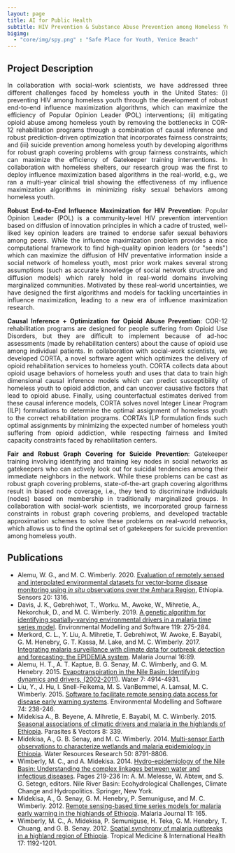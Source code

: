 ```yaml
---
layout: page
title: AI for Public Health
subtitle: HIV Prevention & Substance Abuse Prevention among Homeless Youth in the United States
bigimg: 
  - "core/img/spy.png" : "Safe Place for Youth, Venice Beach"
---
```


## Project Description

<p align="justify">In collaboration with social-work scientists, we have addressed three different challenges faced by homeless youth in the United States: (i) preventing HIV among homeless youth through the development of robust end-to-end influence maximization algorithms, which can maximize the efficiency of Popular Opinion Leader (POL) interventions; (ii) mitigating opioid abuse among homeless youth by removing the bottlenecks in COR-12 rehabilitation programs through a combination of causal inference and robust prediction-driven optimization that incorporates fairness constraints; and (iii) suicide prevention among homeless youth by developing algorithms for robust graph covering problems with group fairness constraints, which can maximize the efficiency of Gatekeeper training interventions. In collaboration with homeless shelters, our research group was the first to deploy influence maximization based algorithms in the real-world, e.g., we ran a multi-year clinical trial showing the effectiveness of my influence maximization algorithms in minimizing risky sexual behaviors among homeless youth.</p>

<p align="justify"><b>Robust End-to-End Influence Maximization for HIV Prevention</b>: Popular Opinion Leader (POL) is a community-level HIV prevention intervention based on diffusion of innovation principles in which a cadre of trusted, well-liked key opinion leaders are trained to endorse safer sexual behaviors among peers. While the influence maximization problem provides a nice computational framework to find high-quality opinion leaders (or "seeds") which can maximize the diffusion of HIV preventative information inside a social network of homeless youth, most prior work makes several strong assumptions (such as accurate knowledge of social network structure and diffusion models) which rarely hold in real-world domains involving marginalized communities. Motivated by these real-world uncertainties, we have designed the first algorithms and models for tackling uncertainties in influence maximization, leading to a new era of influence maximization research.</p>

<p align="justify"><b>Causal Inference + Optimization for Opioid Abuse Prevention</b>: COR-12 rehabilitation programs are designed for people suffering from Opioid Use Disorders, but they are difficult to implement because of ad-hoc assessments (made by rehabilitation centers) about the cause of opioid use among individual patients. In collaboration with social-work scientists, we developed CORTA, a novel software agent which optimizes the delivery of opioid rehabilitation services to homeless youth. CORTA collects data about opioid usage behaviors of homeless youth and uses that data to train high dimensional causal inference models which can predict susceptibility of homeless youth to opioid addiction, and can uncover causative factors that lead to opioid abuse. Finally, using counterfactual estimates derived from these causal inference models, CORTA solves novel Integer Linear Program (ILP) formulations to determine the optimal assignment of homeless youth to the correct rehabilitation programs. CORTA’s ILP formulation finds such optimal assignments by minimizing the expected number of homeless youth suffering from opioid addiction, while respecting fairness and limited capacity constraints faced by rehabilitation centers.</p>

<p align="justify"><b>Fair and Robust Graph Covering for Suicide Prevention</b>: Gatekeeper training involving identifying and training key nodes in social networks as gatekeepers who can actively look out for suicidal tendencies among their immediate neighbors in the network. While these problems can be cast as robust graph covering problems, state-of-the-art graph covering algorithms result in biased node coverage, i.e., they tend to discriminate individuals (nodes) based on membership in traditionally marginalized groups. In collaboration with social-work scientists, we incorporated group fairness constraints in robust graph covering problems, and developed tractable approximation schemes to solve these problems on real-world networks, which allows us to find the optimal set of gatekeepers for suicide prevention among homeless youth.</p>


## Publications

* Alemu, W. G., and M. C. Wimberly. 2020. [Evaluation of remotely sensed and interpolated environmental datasets for vector-borne disease monitoring using *in situ* observations over the Amhara Region](https://www.mdpi.com/1424-8220/20/5/1316/htm), Ethiopia. Sensors 20: 1316.
* Davis, J. K., Gebrehiwot, T., Worku. M., Awoke, W., Mihretie, A., Nekorchuk, D., and M. C. Wimberly. 2019. [A genetic algorithm for identifying spatially-varying environmental drivers in a malaria time series model](https://www.sciencedirect.com/science/article/pii/S136481521930129X?via%3Dihub). Environmental Modelling and Software 119: 275-284.
* Merkord, C. L., Y. Liu, A. Mihretie, T. Gebrehiwot, W. Awoke, E. Bayabil, G. M. Henebry, G. T. Kassa, M. Lake, and M. C. Wimberly. 2017. [Integrating malaria surveillance with climate data for outbreak detection and forecasting: the EPIDEMIA system](https://malariajournal.biomedcentral.com/articles/10.1186/s12936-017-1735-x). Malaria Journal 16:89.
* Alemu, H. T., A. T. Kaptue, B. G. Senay, M. C. Wimberly, and G. M. Henebry. 2015. [Evapotranspiration in the Nile Basin: Identifying dynamics and drivers, (2002-2011)](https://www.mdpi.com/2073-4441/7/9/4914). Water 7: 4914-4931.
* Liu, Y., J. Hu, I. Snell-Feikema, M. S. VanBemmel, A. Lamsal, M. C. Wimberly. 2015. [Software to facilitate remote sensing data access for disease early warning systems](https://www.sciencedirect.com/science/article/pii/S1364815215300116). Environmental Modelling and Software 74: 238-246. 
* Midekisa A., B. Beyene, A. Mihretie, E. Bayabil, M. C. Wimberly. 2015. [Seasonal associations of climatic drivers and malaria in the highlands of Ethiopia](https://parasitesandvectors.biomedcentral.com/articles/10.1186/s13071-015-0954-7). Parasites & Vectors 8: 339. 
* Midekisa, A., G. B. Senay, and M. C. Wimberly. 2014. [Multi-sensor Earth observations to characterize wetlands and malaria epidemiology in Ethiopia](https://agupubs.onlinelibrary.wiley.com/doi/full/10.1002/2014WR015634). Water Resources Research 50: 8791-8806.
* Wimberly, M. C., and A. Midekisa. 2014. [Hydro-epidemiology of the Nile Basin: Understanding the complex linkages between water and infectious diseases](https://www.researchgate.net/publication/262912212_Hydro-Epidemiology_of_the_Nile_Basin_Understanding_the_Complex_Linkages_Between_Water_and_Infectious_Diseases). Pages 219-236 In: A. M. Melesse, W. Abtew, and S. G. Setegn, editors. Nile River Basin: Ecohydrological Challenges, Climate Change and Hydropolitics. Springer, New York.
* Midekisa, A., G. Senay, G. M. Henebry, P. Semuniguse, and M. C. Wimberly. 2012. [Remote sensing-based time series models for malaria early warning in the highlands of Ethiopia](https://malariajournal.biomedcentral.com/articles/10.1186/1475-2875-11-165). Malaria Journal 11: 165.
* Wimberly, M. C., A. Midekisa, P. Semuniguse, H. Teka, G. M. Henebry, T. Chuang, and G. B. Senay. 2012. [Spatial synchrony of malaria outbreaks in a highland region of Ethiopia](https://onlinelibrary.wiley.com/doi/full/10.1111/j.1365-3156.2012.03058.x). Tropical Medicine & International Health 17: 1192-1201.

